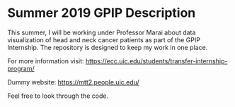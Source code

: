 # Summer 2019 GPIP Description
This summer, I will be working under Professor Marai about data visualization of head and neck cancer patients as part of the GPIP Internship.
The repository is designed to keep my work in one place.

For more information visit: https://ecc.uic.edu/students/transfer-internship-program/


Dummy website: https://mtt2.people.uic.edu/

Feel free to look through the code.
